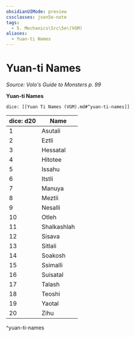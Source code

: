 ```yaml
---
obsidianUIMode: preview
cssclasses: json5e-note
tags:
  - 5. Mechanics\Src\5e\(VGM)
aliases:
  - Yuan-ti Names
---
```

# Yuan-ti Names
*Source: Volo's Guide to Monsters p. 99* 

**Yuan-ti Names**

`dice: [[Yuan Ti Names (VGM).md#^yuan-ti-names]]`

| dice: d20 | Name |
|-----------|------|
| 1 | Asutali |
| 2 | Eztli |
| 3 | Hessatal |
| 4 | Hitotee |
| 5 | Issahu |
| 6 | Itstli |
| 7 | Manuya |
| 8 | Meztli |
| 9 | Nesalli |
| 10 | Otleh |
| 11 | Shalkashlah |
| 12 | Sisava |
| 13 | Sitlali |
| 14 | Soakosh |
| 15 | Ssimalli |
| 16 | Suisatal |
| 17 | Talash |
| 18 | Teoshi |
| 19 | Yaotal |
| 20 | Zihu |
^yuan-ti-names
